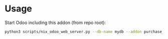 # Usage

Start Odoo including this addon (from repo root):

```bash
python3 scripts/nix_odoo_web_server.py --db-name mydb --addon purchase_invoice_new_picking_line
```
